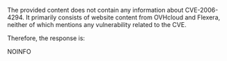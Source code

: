 The provided content does not contain any information about CVE-2006-4294. It primarily consists of website content from OVHcloud and Flexera, neither of which mentions any vulnerability related to the CVE.

Therefore, the response is:

NOINFO